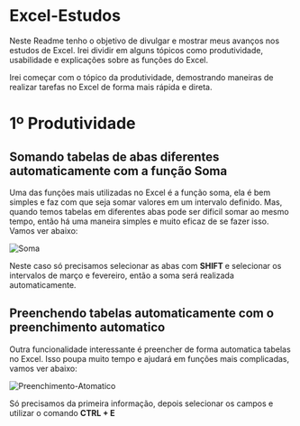# Excel-Estudos


Neste Readme tenho o objetivo de divulgar e mostrar meus avanços nos estudos de Excel. Irei dividir em alguns tópicos como produtividade, usabilidade e explicações sobre as funções do Excel.

Irei começar com o tópico da produtividade, demostrando maneiras de realizar tarefas no Excel de forma mais rápida e direta.

# 1º Produtividade

## Somando tabelas de abas diferentes automaticamente com a função <b> Soma </b>

Uma das funções mais utilizadas no Excel é a função soma, ela é bem simples e faz com que seja somar valores em um intervalo definido. Mas, quando temos tabelas em diferentes abas pode ser dificil somar ao mesmo tempo, então há uma maneira simples e muito eficaz de se fazer isso. Vamos ver abaixo:


  ![Soma](https://user-images.githubusercontent.com/62472486/163573707-dd006b4c-1385-4fa2-924d-bdc3a197b014.gif)

Neste caso só precisamos selecionar as abas com <b> SHIFT </b> e selecionar os intervalos de março e fevereiro, então a soma será realizada automaticamente.

## Preenchendo tabelas automaticamente com o preenchimento automatico

Outra funcionalidade interessante é preencher de forma automatica tabelas no Excel. Isso poupa muito tempo e ajudará em funções mais complicadas, vamos ver abaixo:

 ![Preenchimento-Atomatico](https://user-images.githubusercontent.com/62472486/163606011-7dbb74e6-1e3d-414d-a081-ec5251611fbb.gif)
 
 Só precisamos da primeira informação, depois selecionar os campos e utilizar o comando <b> CTRL + E </b>


